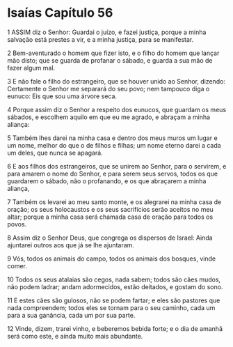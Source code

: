 # Isaías Capítulo 56

1	ASSIM diz o Senhor: Guardai o juízo, e fazei justiça, porque a minha salvação está prestes a vir, e a minha justiça, para se manifestar.

2	Bem-aventurado o homem que fizer isto, e o filho do homem que lançar mão disto; que se guarda de profanar o sábado, e guarda a sua mão de fazer algum mal.

3	E não fale o filho do estrangeiro, que se houver unido ao Senhor, dizendo: Certamente o Senhor me separará do seu povo; nem tampouco diga o eunuco: Eis que sou uma árvore seca.

4	Porque assim diz o Senhor a respeito dos eunucos, que guardam os meus sábados, e escolhem aquilo em que eu me agrado, e abraçam a minha aliança:

5	Também lhes darei na minha casa e dentro dos meus muros um lugar e um nome, melhor do que o de filhos e filhas; um nome eterno darei a cada um deles, que nunca se apagará.

6	E aos filhos dos estrangeiros, que se unirem ao Senhor, para o servirem, e para amarem o nome do Senhor, e para serem seus servos, todos os que guardarem o sábado, não o profanando, e os que abraçarem a minha aliança,

7	Também os levarei ao meu santo monte, e os alegrarei na minha casa de oração; os seus holocaustos e os seus sacrifícios serão aceitos no meu altar; porque a minha casa será chamada casa de oração para todos os povos.

8	Assim diz o Senhor Deus, que congrega os dispersos de Israel: Ainda ajuntarei outros aos que já se lhe ajuntaram.

9	Vós, todos os animais do campo, todos os animais dos bosques, vinde comer.

10	Todos os seus atalaias são cegos, nada sabem; todos são cães mudos, não podem ladrar; andam adormecidos, estão deitados, e gostam do sono.

11	E estes cães são gulosos, não se podem fartar; e eles são pastores que nada compreendem; todos eles se tornam para o seu caminho, cada um para a sua ganância, cada um por sua parte.

12	Vinde, dizem, trarei vinho, e beberemos bebida forte; e o dia de amanhã será como este, e ainda muito mais abundante.

